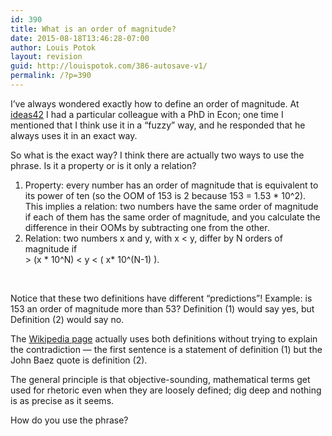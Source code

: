```yaml
---
id: 390
title: What is an order of magnitude?
date: 2015-08-18T13:46:28-07:00
author: Louis Potok
layout: revision
guid: http://louispotok.com/386-autosave-v1/
permalink: /?p=390
---
```

I&#8217;ve always wondered exactly how to define an order of magnitude. At [ideas42](http://www.ideas42.org) I had a particular colleague with a PhD in Econ; one time I mentioned that I think use it in a &#8220;fuzzy&#8221; way, and he responded that he always uses it in an exact way.

So what is the exact way? I think there are actually two ways to use the phrase. Is it a property or is it only a relation?

  1. Property: every number has an order of magnitude that is equivalent to its power of ten (so the OOM of 153 is 2 because 153 = 1.53 * 10^2). This implies a relation: two numbers have the same order of magnitude if each of them has the same order of magnitude, and you calculate the difference in their OOMs by subtracting one from the other.
  2. Relation: two numbers x and y, with x < y, differ by N orders of magnitude if  
    > (x \* 10^N) < y < ( x\* 10^(N-1) ).

&nbsp;

Notice that these two definitions have different &#8220;predictions&#8221;! Example: is 153 an order of magnitude more than 53? Definition (1) would say yes, but Definition (2) would say no.

The [Wikipedia page](https://en.wikipedia.org/w/index.php?title=Order_of_magnitude&oldid=657710213) actually uses both definitions without trying to explain the contradiction &#8212; the first sentence is a statement of definition (1) but the John Baez quote is definition (2).

The general principle is that objective-sounding, mathematical terms get used for rhetoric even when they are loosely defined; dig deep and nothing is as precise as it seems.

How do you use the phrase?
